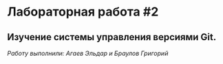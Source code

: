# Лабораторная работа #2

## Изучение системы управления версиями Git. 

*Работу выполнили: Агаев Эльдар и Браулов Григорий*
